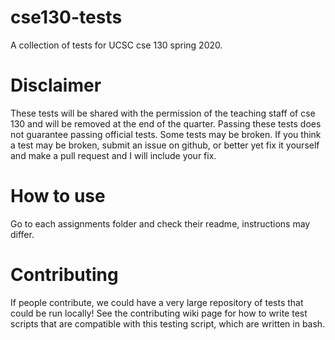 # cse130-tests

A collection of tests for UCSC cse 130 spring 2020.

# Disclaimer

These tests will be shared with the permission of the teaching staff of cse 130 and will be removed at the end of the quarter. Passing these tests does not guarantee passing official tests. Some tests may be broken. If you think a test may be broken, submit an issue on github, or better yet fix it yourself and make a pull request and I will include your fix.

# How to use

Go to each assignments folder and check their readme, instructions may differ.

# Contributing

If people contribute, we could have a very large repository of tests that could be run locally! See the contributing wiki page for how to write test scripts that are compatible with this testing script, which are written in bash.
